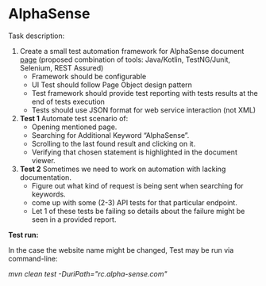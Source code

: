 # AlphaSense

Task description:
1. Create a small test automation framework for AlphaSense document [page](https://rc.alpha-sense.com/doc/PR-386ea743f2a90399fb0e4300ddf37d0697abc743)
(proposed combination of tools: Java/Kotlin, TestNG/Junit, Selenium, REST Assured)
   - Framework should be configurable
   - UI Test should follow Page Object design pattern
   - Test framework should provide test reporting with tests results at the end of tests execution
   - Tests should use JSON format for web service interaction (not XML)
2. **Test 1** Automate test scenario of:
   - Opening mentioned page.
   - Searching for Additional Keyword “AlphaSense”.
   - Scrolling to the last found result and clicking on it.
   - Verifying that chosen statement is highlighted in the document viewer.
3. **Test 2** Sometimes we need to work on automation with lacking documentation. 
   - Figure out what kind of request is being sent when searching for keywords. 
   - come up with some (2-3) API tests for that particular endpoint. 
   - Let 1 of these tests be failing so details about the failure might be seen in a provided report.


**Test run:**

In the case the website name might be changed, Test may be run via command-line: 

*mvn clean test -DuriPath="rc.alpha-sense.com"*
